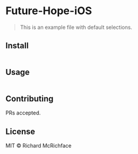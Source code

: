 # Future-Hope-iOS

> This is an example file with default selections.

## Install

```
```

## Usage

```
```

## Contributing

PRs accepted.

## License

MIT © Richard McRichface
